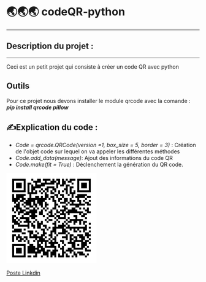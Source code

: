 # 🌏🌏🌏 codeQR-python

----
## Description du projet :

-------------

Ceci est un petit projet qui consiste à créer un code QR avec python

## Outils
Pour ce projet nous devons installer le module qrcode avec la comande : ***pip install qrcode pillow***

## ✍️Explication du code : 
- *Code = qrcode.QRCode(version =1, box_size = 5, border = 3)* : Création de l'objet code sur lequel on va appeler les différentes méthodes
- *Code.add_data(message)*: Ajout des informations du code QR
- *Code.make(fit = True)* : Déclenchement la génération du QR code.

![L'image](CodeQr.png)

[Poste Linkdin]()




